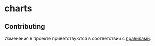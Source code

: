 # charts

## Contributing

Изменения в проекте приветствуются в соответствии с [правилами](https://github.com/yaiam/.github/blob/main/CONTRIBUTING.md).